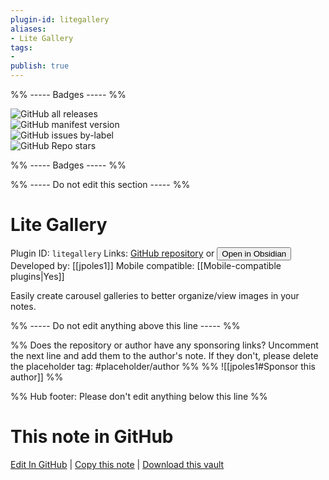 ```yaml
---
plugin-id: litegallery
aliases:
- Lite Gallery
tags: 
- 
publish: true
---
```


%% ----- Badges ----- %%

![GitHub all releases](https://img.shields.io/github/downloads/jpoles1/obsidian-litegal/total?color=573E7A&logo=github&style=for-the-badge)   
![GitHub manifest version](https://img.shields.io/github/manifest-json/v/jpoles1/obsidian-litegal?color=573E7A&logo=github&style=for-the-badge)   
![GitHub issues by-label](https://img.shields.io/github/issues/jpoles1/obsidian-litegal/help%20wanted?color=573E7A&logo=github&style=for-the-badge)   
![GitHub Repo stars](https://img.shields.io/github/stars/jpoles1/obsidian-litegal?color=573E7A&logo=github&style=for-the-badge)

%% ----- Badges ----- %%

%% ----- Do not edit this section ----- %%

# Lite Gallery

Plugin ID: `litegallery`
Links: [GitHub repository](https://github.com/jpoles1/obsidian-litegal) or [<button id=HH>Open in Obsidian</button>](obsidian://show-plugin?id=litegallery)
Developed by: [[jpoles1]]
Mobile compatible: [[Mobile-compatible plugins|Yes]]

Easily create carousel galleries to better organize/view images in your notes.

%% ----- Do not edit anything above this line ----- %% 

%% Does the repository or author have any sponsoring links? Uncomment the next line and add them to the author's note. If they don't, please delete the placeholder tag: #placeholder/author %%
%% ![[jpoles1#Sponsor this author]] %%

%% Hub footer: Please don't edit anything below this line %%

# This note in GitHub

<span class="git-footer">[Edit In GitHub](https://github.dev/obsidian-community/obsidian-hub/blob/main/02%20-%20Community%20Expansions/02.05%20All%20Community%20Expansions/Plugins/litegallery.md "git-hub-edit-note") | [Copy this note](https://raw.githubusercontent.com/obsidian-community/obsidian-hub/main/02%20-%20Community%20Expansions/02.05%20All%20Community%20Expansions/Plugins/litegallery.md "git-hub-copy-note") | [Download this vault](https://github.com/obsidian-community/obsidian-hub/archive/refs/heads/main.zip "git-hub-download-vault") </span>
